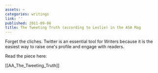 ```yaml
---
assets: ~
categories: writings
link: ''
published: 2011-09-06
title: The Tweeting Truth (according to Leslie) in the ASA Mag
---
```

Forget the cliches. Twitter is an essential tool for Writers because it is the easiest way to raise one's profile and engage with readers.

Read the piece here: 

[[AA_The_Tweeting_Truth]] 